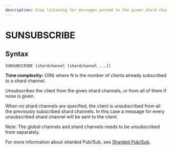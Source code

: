```yaml
---
description: Stop listening for messages posted to the given shard channels
---
```


# SUNSUBSCRIBE

## Syntax

    SUNSUBSCRIBE [shardchannel [shardchannel ...]]

**Time complexity:** O(N) where N is the number of clients already subscribed to a shard channel.

Unsubscribes the client from the given shard channels, or from all of them if none is given.

When no shard channels are specified, the client is unsubscribed from all the previously subscribed shard channels. 
In this case a message for every unsubscribed shard channel will be sent to the client. 

Note: The global channels and shard channels needs to be unsubscribed from separately.

For more information about sharded Pub/Sub, see [Sharded Pub/Sub](https://redis.io/topics/pubsub#sharded-pubsub).
